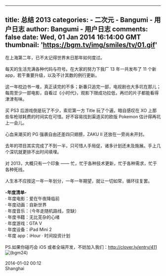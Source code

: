 
---
title: 总结 2013
categories: 
    - 二次元
    - Bangumi - 用户日志
author: Bangumi - 用户日志
comments: false
date: Wed, 01 Jan 2014 16:14:00 GMT
thumbnail: 'https://bgm.tv/img/smiles/tv/01.gif'
---

<div>   
在上海第二年，已不太记得世界末日那年如何度过。<br>
<br>
每天的生活充满各种代码与符号。在大家的努力下我厂 13 年一共发布了 11 个新 app，若干重要升级，以及不计其数的例行更新。<br>
<br>
这一年枕边书一堆，真正读完的不多；新番只追完一部，电视剧也大多坑在那儿；每周至少一部电影，自看过《小时代》，观影下限成功拉低，再烂的片子都能看得津津有味。<br>
<br>
买 PS3 后游戏倒是玩了不少，索尼第一方 Title 玩了个遍，暗自感叹在 XO 上那些车枪球耗费的时间实在可惜。好不容易找到渠道买的欧版 Pokemon 估计得再坑上一会儿。<br>
<br>
心血来潮买的 PG 强袭自由还差四只翅膀，ZAKU II 还放在一旁尚未开封。<br>
<br>
去年的项目其实完成了不到一半，只可惜人手局促，诸多计划还未及施展。手上几个深坑就更排不出时间填埋。<br>
<br>
对 2013，大概只有一个印象 —— 忙，忙于各种技术更新，忙于各种需求，忙于各种死线。<br>
<br>
人生本不应按这一年一年划分，一年一年期望，就让一切如常，循环往复罢。<br>
<br>
<span style="font-weight:bold;">-年度清单-</span><br>
· 年度电影：爱在午夜降临前<br>
· 年度动画：自新世界<br>
· 年度音乐：（今年走随机路线，空缺）<br>
· 年度书籍：无比芜杂的心绪<br>
· 年度游戏：GTA V<br>
· 年度设备：iPad Mini 2<br>
· 年度 app：iHour · 时间投资计划<br>
<br>
PS.如果你碰巧会 iOS 或者全端开发，不妨加入我们：<a href="http://clover.ly/entry/411" target="_blank" rel="nofollow external noopener" class="l">http://clover.ly/entry/411</a> <img src="https://bgm.tv/img/smiles/tv/01.gif" smileid="40" alt="(bgm24)" referrerpolicy="no-referrer"><br>
<br>
2014-01-02 00:12<br>
Shanghai   
</div>
            